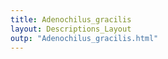 ```yaml
---
title: Adenochilus_gracilis
layout: Descriptions_Layout 
outp: "Adenochilus_gracilis.html"
---
```



